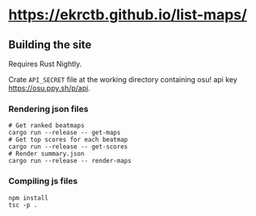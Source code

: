 # https://ekrctb.github.io/list-maps/

## Building the site

Requires Rust Nightly.

Crate `API_SECRET` file at the working directory containing osu! api key <https://osu.ppy.sh/p/api>.

### Rendering json files
```
# Get ranked beatmaps
cargo run --release -- get-maps
# Get top scores for each beatmap
cargo run --release -- get-scores
# Render summary.json
cargo run --release -- render-maps
```

### Compiling js files
```
npm install
tsc -p .
```

